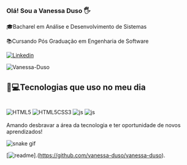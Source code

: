### Olá! Sou a Vanessa Duso 🖐️

🎓Bacharel em Análise e Desenvolvimento de Sistemas

📚Cursando Pós Graduação em Engenharia de Software




[![Linkedin](https://img.shields.io/badge/LinkedIn-0077B5?style=for-the-badge&logo=linkedin&logoColor=white)](https://https://www.linkedin.com/in/vanessa-duso-591b052a/) 

![Vanessa-Duso](https://github-readme-stats.vercel.app/api?username=vanessa-duso&show_icons=true&theme=radical)

## 🚀💻Tecnologias que uso no meu dia

<div style="display:  inline_block"><br/>
<img align="center" alt="HTML5" src="https://img.shields.io/badge/HTML5-E34F26?style=for-the-badge&logo=html5&logoColor=white"  />
<img align="center" alt="HTML5CSS3" src="https://img.shields.io/badge/CSS3-1572B6?style=for-the-badge&logo=css3&logoColor=white"  />
<img align="center" alt="js" src="https://img.shields.io/badge/JavaScript-F7DF1E?style=for-the-badge&logo=javascript&logoColor=black" />
<img align="center" alt="js" src="https://img.shields.io/badge/Node.js-43853D?style=for-the-badge&logo=node.js&logoColor=white"  />
</div><br/>
Amando desbravar a área da tecnologia e ter oportunidade de novos aprendizados!


![snake gif](https://github.com/vanessa-duso/vanessa-duso/blob/output/github-contribution-grid-snake.svg)

[![readme](https;//github-readme-stats.vercel.app/api/pin/?usernamevanessa-duso&repo=vanessa-duso&theme=react)].(https://github.com/vanessa-duso/vanessa-duso).




